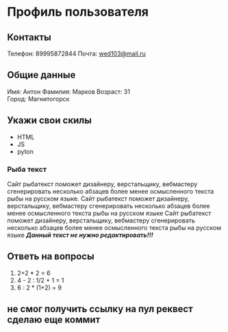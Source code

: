 # Профиль пользователя

## Контакты

Телефон: 89995872844
Почта: wed103@mail.ru

## Общие данные

Имя: Антон
Фамилия: Марков
Возраст: 31      
Город: Магнитогорск    

## Укажи свои скилы
   
- HTML    
- JS    
- pyton

### Рыба текст
Сайт рыбатекст поможет дизайнеру, верстальщику, вебмастеру сгенерировать несколько абзацев более менее осмысленного текста рыбы на русском языке.
Сайт рыбатекст поможет дизайнеру, верстальщику, вебмастеру сгенерировать несколько абзацев более менее осмысленного текста рыбы на русском языке
Сайт рыбатекст поможет дизайнеру, верстальщику, вебмастеру сгенерировать несколько абзацев более менее осмысленного текста рыбы на русском языке
***Данный текст не нужно редактировать!!!***

## Ответь на вопросы

1. 2+2 * 2 = 6
2. 4 - 2 : 1/2 + 1 = 1
3. 6 : 2 * (1+2) = 9

## не смог получить ссылку на пул реквест сделаю еще коммит






